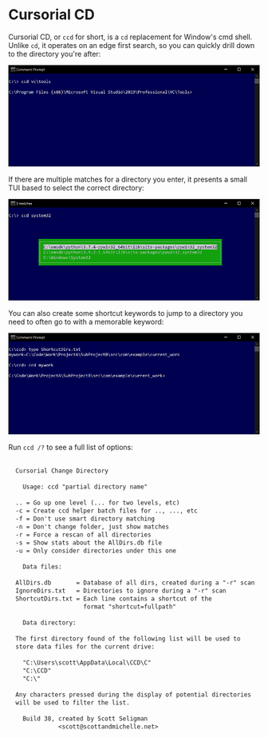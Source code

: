 # Cursorial CD

Cursorial CD, or `ccd` for short, is a `cd` replacement for Window's cmd shell.  Unlike `cd`, it operates on an edge first search, so you can quickly drill down to the directory you're after:

![](images/basic.png)

If there are multiple matches for a directory you enter, it presents a small TUI based to select the correct directory:

![](images/tui.png)

You can also create some shortcut keywords to jump to a directory you need to often go to with a memorable keyword:

![](images/shortcuts.png)

Run `ccd /?` to see a full list of options:

```

  Cursorial Change Directory

    Usage: ccd "partial directory name"

  .. = Go up one level (... for two levels, etc)
  -c = Create ccd helper batch files for .., ..., etc
  -f = Don't use smart directory matching
  -n = Don't change folder, just show matches
  -r = Force a rescan of all directories
  -s = Show stats about the AllDirs.db file
  -u = Only consider directories under this one

    Data files:

  AllDirs.db       = Database of all dirs, created during a "-r" scan
  IgnoreDirs.txt   = Directories to ignore during a "-r" scan
  ShortcutDirs.txt = Each line contains a shortcut of the 
                     format "shortcut=fullpath"

    Data directory:
    
  The first directory found of the following list will be used to
  store data files for the current drive:
  
    "C:\Users\scott\AppData\Local\CCD\C"
    "C:\CCD"
    "C:\"

  Any characters pressed during the display of potential directories
  will be used to filter the list.

    Build 38, created by Scott Seligman
              <scott@scottandmichelle.net>

```
